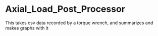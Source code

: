 # Axial_Load_Post_Processor
This takes csv data recorded by a torque wrench, and summarizes and makes graphs with it
